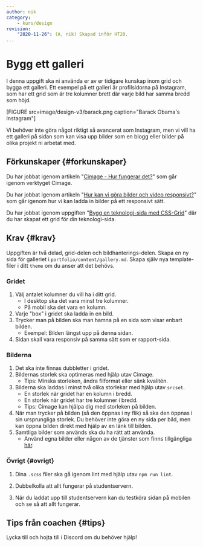 ```yaml
---
author: nik
category:
    - kurs/design
revision:
    "2020-11-26": (A, nik) Skapad inför HT20.
...
```

Bygg ett galleri
===================================

I denna uppgift ska ni använda er av er tidigare kunskap inom grid och bygga ett galleri. Ett exempel på ett galleri är profilsidorna på Instagram, som har ett grid som är tre kolumner brett där varje bild har samma bredd som höjd.

[FIGURE src=image/design-v3/barack.png caption="Barack Obama's Instagram"]

Vi behöver inte göra något riktigt så avancerat som Instagram, men vi vill ha ett galleri på sidan som kan visa upp bilder som en blogg eller bilder på olika projekt ni arbetat med.



<!--more-->



Förkunskaper {#forkunskaper}
-----------------------

Du har jobbat igenom artikeln "[Cimage - Hur fungerar det?](kunskap/cimage-hur-fungerar-det)" som går igenom verktyget Cimage.

Du har jobbat igenom artikeln "[Hur kan vi göra bilder och video responsivt?](kunskap/hur-kan-vi-gora-det-responsivt)" som går igenom hur vi kan ladda in bilder på ett responsivt sätt.

Du har jobbat igenom uppgiften "[Bygg en teknologi-sida med CSS-Grid](uppgift/bygg-en-teknologi-sida-css-grid)" där du har skapat ett grid för din teknologi-sida.



Krav {#krav}
-----------------------

Uppgiften är två delad, grid-delen och bildhanterings-delen. Skapa en ny sida för galleriet i `portfolio/content/gallery.md`. Skapa själv nya template-filer i ditt `theme` om du anser att det behövs.



### Gridet

1. Välj antalet kolumner du vill ha i ditt grid.
    * I desktop ska det vara minst tre kolumner.
    * På mobil ska det vara en kolumn.
2. Varje "box" i gridet ska ladda in en bild.
3. Trycker man på bilden ska man hamna på en sida som visar enbart bilden.
    * Exempel: Bilden längst upp på denna sidan.
4. Sidan skall vara responsiv på samma sätt som er rapport-sida.



### Bilderna

1. Det ska inte finnas dubbletter i gridet.
2. Bildernas storlek ska optimeras med hjälp utav Cimage.
    * Tips: Minska storleken, ändra filformat eller sänk kvalitén.
3. Bilderna ska laddas i minst två olika storlekar med hjälp utav `srcset`.
    * En storlek när gridet har en kolumn i bredd.
    * En storlek när gridet har tre kolumner i bredd.
    * Tips: Cimage kan hjälpa dig med storleken på bilden.
4. När man trycker på bilden (så den öppnas i ny flik) så ska den öppnas i sin ursprungliga storlek. Du behöver inte göra en ny sida per bild, men kan öppna bilden direkt med hjälp av en länk till bilden.
5. Samtliga bilder som används ska du ha rätt att använda.
    * Använd egna bilder eller någon av de tjänster som finns tillgängliga [här](kurser/design-v3/kmom05#var-letar-man).



### Övrigt {#ovrigt}

1. Dina `.scss` filer ska gå igenom lint med hjälp utav `npm run lint`.

1. Dubbelkolla att allt fungerar på studentservern.

1. När du laddat upp till studentservern kan du testköra sidan på mobilen och se så att allt fungerar.



Tips från coachen {#tips}
-----------------------

Lycka till och hojta till i Discord om du behöver hjälp!
